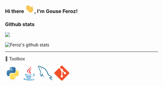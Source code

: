 ### Hi there <img src="https://raw.githubusercontent.com/gouseferoz/gouseferoz/main/hi.gif" width="30px">, I'm Gouse Feroz!

### Github stats

![](https://komarev.com/ghpvc/?username=gouseferoz&color=green)


![Feroz's github stats](https://github-readme-stats.vercel.app/api?username=gouseferoz&show_icons=true&theme=onedark)

---
🧰 Toolbox

<img src="https://github.com/devicons/devicon/blob/master/icons/python/python-original.svg" alt="Python Logo" width="50" height="50">  <img src="https://github.com/devicons/devicon/blob/master/icons/java/java-original.svg" alt="Java Logo" width="50" height="50">  <img src="https://github.com/devicons/devicon/blob/master/icons/mysql/mysql-original.svg" alt="MySql Logo" width="50" height="50">  <img src="https://github.com/devicons/devicon/blob/master/icons/git/git-original.svg" alt="Git Logo" width="50" height="50">

